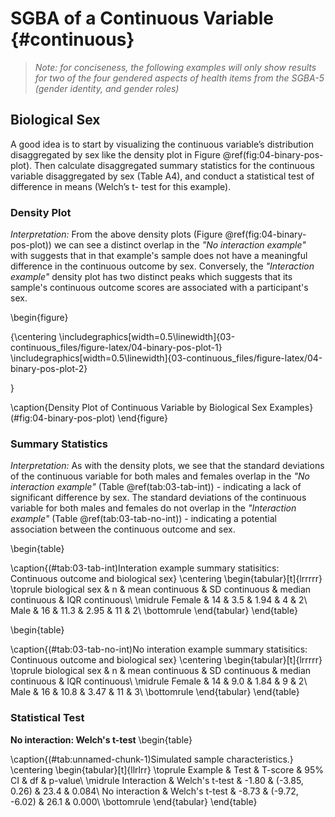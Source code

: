 # SGBA of a Continuous Variable {#continuous}



> *Note: for conciseness, the following examples will only show results for two of the four gendered aspects of health items from the SGBA-5 (gender identity, and gender roles)*


## Biological Sex

A good idea is to start by visualizing the continuous variable’s distribution disaggregated by sex like the density plot in Figure \@ref(fig:04-binary-pos-plot). Then calculate disaggregated summary statistics for the continuous variable disaggregated by sex (Table A4), and conduct a statistical test of difference in means (Welch’s t- test for this example).


### Density Plot

*Interpretation:* From the above density plots (Figure \@ref(fig:04-binary-pos-plot)) we can see a distinct overlap in the *"No interaction example"* with suggests that in that example's sample does not have a meaningful difference in the continuous outcome by sex. Conversely, the *"Interaction example"* density plot has two distinct peaks which suggests that its sample's continuous outcome scores are associated with a participant's sex.

\begin{figure}

{\centering \includegraphics[width=0.5\linewidth]{03-continuous_files/figure-latex/04-binary-pos-plot-1} \includegraphics[width=0.5\linewidth]{03-continuous_files/figure-latex/04-binary-pos-plot-2} 

}

\caption{Density Plot of Continuous Variable by Biological Sex Examples}(\#fig:04-binary-pos-plot)
\end{figure}


### Summary Statistics

*Interpretation:* As with the density plots, we see that the standard deviations of the continuous variable for both males and females overlap in the *"No interaction example"* (Table \@ref(tab:03-tab-int)) - indicating a lack of significant difference by sex. The standard deviations of the continuous variable for both males and females do not overlap in the *"Interaction example"* (Table \@ref(tab:03-tab-no-int)) - indicating a potential association between the continuous outcome and sex.

\begin{table}

\caption{(\#tab:03-tab-int)Interation example summary statisitics: Continuous outcome and biological sex}
\centering
\begin{tabular}[t]{lrrrrr}
\toprule
biological sex & n & mean continuous & SD continuous & median continuous & IQR continuous\\
\midrule
Female & 14 & 3.5 & 1.94 & 4 & 2\\
Male & 16 & 11.3 & 2.95 & 11 & 2\\
\bottomrule
\end{tabular}
\end{table}

\begin{table}

\caption{(\#tab:03-tab-no-int)No interation example summary statisitics: Continuous outcome and biological sex}
\centering
\begin{tabular}[t]{lrrrrr}
\toprule
biological sex & n & mean continuous & SD continuous & median continuous & IQR continuous\\
\midrule
Female & 14 & 9.0 & 1.84 & 9 & 2\\
Male & 16 & 10.8 & 3.47 & 11 & 3\\
\bottomrule
\end{tabular}
\end{table}


### Statistical Test

**No interaction: Welch's t-test**
\begin{table}

\caption{(\#tab:unnamed-chunk-1)Simulated sample characteristics.}
\centering
\begin{tabular}[t]{llrlrr}
\toprule
Example & Test & T-score & 95\% CI & df & p-value\\
\midrule
Interaction & Welch's t-test & -1.80 & (-3.85, 0.26) & 23.4 & 0.084\\
No interaction & Welch's t-test & -8.73 & (-9.72, -6.02) & 26.1 & 0.000\\
\bottomrule
\end{tabular}
\end{table}

